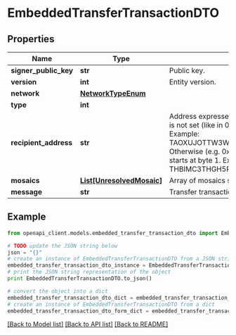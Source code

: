 # EmbeddedTransferTransactionDTO


## Properties

Name | Type | Description | Notes
------------ | ------------- | ------------- | -------------
**signer_public_key** | **str** | Public key. | 
**version** | **int** | Entity version. | 
**network** | [**NetworkTypeEnum**](NetworkTypeEnum.md) |  | 
**type** | **int** |  | 
**recipient_address** | **str** | Address expressed in Base32 format. If the bit 0 of byte 0 is not set (like in 0x90), then it is a regular address. Example: TAOXUJOTTW3W5XTBQMQEX3SQNA6MCUVGXLXR3TA.  Otherwise (e.g. 0x91) it represents a namespace id which starts at byte 1. Example: THBIMC3THGH5RUYAAAAAAAAAAAAAAAAAAAAAAAA  | 
**mosaics** | [**List[UnresolvedMosaic]**](UnresolvedMosaic.md) | Array of mosaics sent to the recipient.  | 
**message** | **str** | Transfer transaction message | [optional] 

## Example

```python
from openapi_client.models.embedded_transfer_transaction_dto import EmbeddedTransferTransactionDTO

# TODO update the JSON string below
json = "{}"
# create an instance of EmbeddedTransferTransactionDTO from a JSON string
embedded_transfer_transaction_dto_instance = EmbeddedTransferTransactionDTO.from_json(json)
# print the JSON string representation of the object
print EmbeddedTransferTransactionDTO.to_json()

# convert the object into a dict
embedded_transfer_transaction_dto_dict = embedded_transfer_transaction_dto_instance.to_dict()
# create an instance of EmbeddedTransferTransactionDTO from a dict
embedded_transfer_transaction_dto_form_dict = embedded_transfer_transaction_dto.from_dict(embedded_transfer_transaction_dto_dict)
```
[[Back to Model list]](../README.md#documentation-for-models) [[Back to API list]](../README.md#documentation-for-api-endpoints) [[Back to README]](../README.md)


